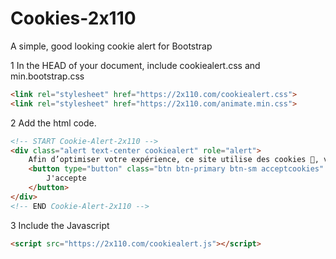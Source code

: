 # Cookies-2x110
A simple, good looking cookie alert for Bootstrap

1 In the HEAD of your document, include cookiealert.css and min.bootstrap.css

```html
<link rel="stylesheet" href="https://2x110.com/cookiealert.css">
<link rel="stylesheet" href="https://2x110.com/animate.min.css">
```

2 Add the html code.

```html
<!-- START Cookie-Alert-2x110 -->
<div class="alert text-center cookiealert" role="alert">
    Afin d’optimiser votre expérience, ce site utilise des cookies 🍪, vous acceptez l'utilisation de cookies.
    <button type="button" class="btn btn-primary btn-sm acceptcookies" aria-label="Close">
        J'accepte
    </button>
</div>
<!-- END Cookie-Alert-2x110 -->
```

3 Include the Javascript

```html
<script src="https://2x110.com/cookiealert.js"></script>
```
